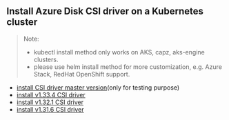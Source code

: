 ## Install Azure Disk CSI driver on a Kubernetes cluster
> Note: 
>  - kubectl install method only works on AKS, capz, aks-engine clusters.
>  - please use helm install method for more customization, e.g. Azure Stack, RedHat OpenShift support.
> 
 - [install CSI driver master version](./install-csi-driver-master.md)(only for testing purpose)
 - [install v1.33.4 CSI driver](./install-csi-driver-v1.33.4.md)
 - [install v1.32.1 CSI driver](./install-csi-driver-v1.32.1.md)
 - [install v1.31.6 CSI driver](./install-csi-driver-v1.31.6.md)
